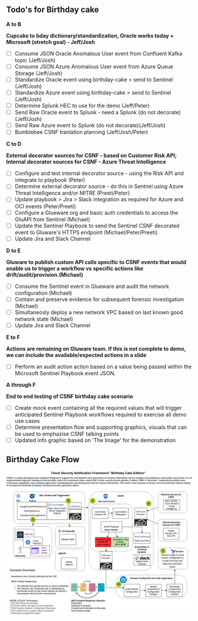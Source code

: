 ## Todo's for Birthday cake

**A to B**

**Cupcake to bday dictionary/standardization, Oracle works today + Microsoft (stretch goal) - Jeff/Josh**

- [ ] Consume JSON Oracle Anomalous User event from Confluent Kafka topic (Jeff/Josh)
- [ ] Consume JSON Azure Anomalous User event from Azure Queue Storage (Jeff/Josh)
- [ ] Standardize Oracle event using birthday-cake > send to Sentinel (Jeff/Josh)
- [ ] Standardize Azure event using birthday-cake > send to Sentinel (Jeff/Josh)
- [ ] Determine Splunk HEC to use for the demo (Jeff/Peter)
- [ ] Send Raw Oracle event to Splunk - need a Splunk (do not decorate)(Jeff/Josh)
- [ ] Send Raw Azure event to Splunk (do not decorate)(Jeff/Josh)
- [ ] Bumblebee CSNF tranlation planning (Jeff/Josh/Peter)

**C to D**

**External decorator sources for CSNF - based on Customer Risk API; Internal decorator sources for CSNF - Azure Threat Intelligence**

- [ ] Configure and test internal decorator source - using the Risk API and integrate to playbook (Peter)
- [ ] Determine external decorator source - do this in Sentnel using Azure Threat Intelligence and/or MITRE (Preeti/Peter)
- [ ] Update playbook > Jira > Slack integration as required for Azure and OCI events (Peter/Preeti)
- [ ] Configure a Glueware org and basic auth credentials to access the GluAPI from Sentinel (Michael)
- [ ] Update the Sentinel Playbook to send the Sentinel CSNF decorated event to Gluware's HTTPS endpoint (Michael/Peter/Preeti)
- [ ] Update Jira and Slack Channel

**D to E**

**Gluware to publish custom API calls specific to CSNF events that would enable us to trigger a workflow vs specific actions like drift/audit/provision.(Michael)**

- [ ] Consume the Sentinel event in Glueware and audit the network configuration (Michael)
- [ ] Contain and preserve evidence for subsequent forensic investigation (Michael)
- [ ] Simultaneosly deploy a new network VPC based on last known good network state (Michael)
- [ ] Update Jira and Slack Channel

**E to F**

**Actions are remaining on Gluware team. If this is not complete to demo, we can include the available/expected actions in a slide**

- [ ] Perform an audit action action based on a value being passed within the Microsoft Sentinel Playbook event JSON.

**A through F**

**End to end testing of CSNF birthday cake scenario**

- [ ] Create mock event containing all the required values that will trigger anticipated Sentinel Playbook workflows required to exercise all demo use cases
- [ ] Determine presentation flow and supporting graphics, visuals that can be used to emphazise CSNF talking points
- [ ] Updated info graphic based on 'The Image' for the demonstration

## Birthday Cake Flow

![Birthday Cake Storyboard - March 8 update](img/csnf-storyboard-bday-cake.png)
